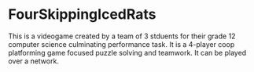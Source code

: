 # FourSkippingIcedRats
This is a videogame created by a team of 3 stduents for their grade 12 computer science culminating performance task. It is a 4-player coop platforming game focused
puzzle solving and teamwork. It can be played over a network.
